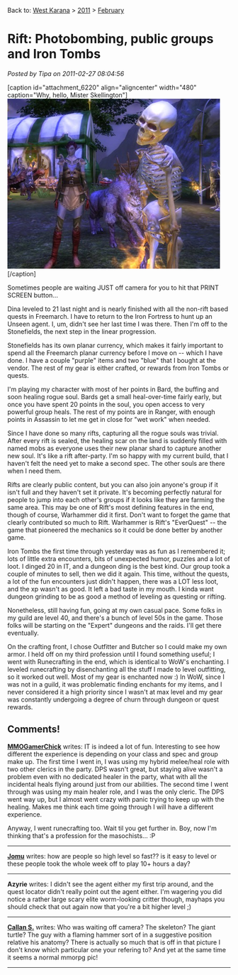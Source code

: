 Back to: [West Karana](/posts/westkarana.md) > [2011](/posts/2011/westkarana.md) > [February](./westkarana.md)
# Rift: Photobombing, public groups and Iron Tombs

*Posted by Tipa on 2011-02-27 08:04:56*

[caption id="attachment\_6220" align="aligncenter" width="480" caption="Why, hello, Mister Skellington"][![](../../../uploads/2011/02/rift-2011-02-26-23-32-21-71-480x383.jpg "Why, hello, Mister Skellington")](../../../uploads/2011/02/rift-2011-02-26-23-32-21-71.jpg)[/caption]

Sometimes people are waiting JUST off camera for you to hit that PRINT SCREEN button...

Dina leveled to 21 last night and is nearly finished with all the non-rift based quests in Freemarch. I have to return to the Iron Fortress to hunt up an Unseen agent. I, um, didn't see her last time I was there. Then I'm off to the Stonefields, the next step in the linear progression.

Stonefields has its own planar currency, which makes it fairly important to spend all the Freemarch planar currency before I move on -- which I have done. I have a couple "purple" items and two "blue" that I bought at the vendor. The rest of my gear is either crafted, or rewards from Iron Tombs or quests.

I'm playing my character with most of her points in Bard, the buffing and soon healing rogue soul. Bards get a small heal-over-time fairly early, but once you have spent 20 points in the soul, you open access to very powerful group heals. The rest of my points are in Ranger, with enough points in Assassin to let me get in close for "wet work" when needed.

Since I have done so many rifts, capturing all the rogue souls was trivial. After every rift is sealed, the healing scar on the land is suddenly filled with named mobs as everyone uses their new planar shard to capture another new soul. It's like a rift after-party. I'm so happy with my current build, that I haven't felt the need yet to make a second spec. The other souls are there when I need them.

Rifts are clearly public content, but you can also join anyone's group if it isn't full and they haven't set it private. It's becoming perfectly natural for people to jump into each other's groups if it looks like they are farming the same area. This may be one of Rift's most defining features in the end, though of course, Warhammer did it first. Don't want to forget the game that clearly contributed so much to Rift. Warhammer is Rift's "EverQuest" -- the game that pioneered the mechanics so it could be done better by another game.

Iron Tombs the first time through yesterday was as fun as I remembered it; lots of little extra encounters, bits of unexpected humor, puzzles and a lot of loot. I dinged 20 in IT, and a dungeon ding is the best kind. Our group took a couple of minutes to sell, then we did it again. This time, without the quests, a lot of the fun encounters just didn't happen, there was a LOT less loot, and the xp wasn't as good. It left a bad taste in my mouth. I kinda want dungeon grinding to be as good a method of leveling as questing or rifting.

Nonetheless, still having fun, going at my own casual pace. Some folks in my guild are level 40, and there's a bunch of level 50s in the game. Those folks will be starting on the "Expert" dungeons and the raids. I'll get there eventually.

On the crafting front, I chose Outfitter and Butcher so I could make my own armor. I held off on my third profession until I found something useful; I went with Runecrafting in the end, which is identical to WoW's enchanting. I leveled runecrafting by disenchanting all the stuff I made to level outfitting, so it worked out well. Most of my gear is enchanted now :) In WoW, since I was not in a guild, it was problematic finding enchants for my items, and I never considered it a high priority since I wasn't at max level and my gear was constantly undergoing a degree of churn through dungeon or quest rewards.
## Comments!

**[MMOGamerChick](http://mmogamerchick.wordpress.com)** writes: IT is indeed a lot of fun. Interesting to see how different the experience is depending on your class and spec and group make up. The first time I went in, I was using my hybrid melee/heal role with two other clerics in the party. DPS wasn't great, but staying alive wasn't a problem even with no dedicated healer in the party, what with all the incidental heals flying around just from our abilities. The second time I went through was using my main healer role, and I was the only cleric. The DPS went way up, but I almost went crazy with panic trying to keep up with the healing. Makes me think each time going through I will have a different experience.

Anyway, I went runecrafting too. Wait til you get further in. Boy, now I'm thinking that's a profession for the masochists... :P

---

**[Jomu](http://www.justonemoreunlock.blogspot.com)** writes: how are people so high level so fast?? is it easy to level or these people took the whole week off to play 10+ hours a day?

---

**Azyrie** writes: I didn't see the agent either my first trip around, and the quest locator didn't really point out the agent either. I'm wagering you did notice a rather large scary elite worm-looking critter though, mayhaps you should check that out again now that you're a bit higher level ;)

---

**[Callan S.](http://philosophergamer.blogspot.com/)** writes: Who was waiting off camera? The skeleton? The giant turtle? The guy with a flaming hammer sort of in a suggestive position relative his anatomy? There is actually so much that is off in that picture I don't know which particular one your refering to? And yet at the same time it seems a normal mmorpg pic!

---

